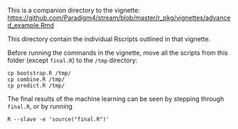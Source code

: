 This is a companion directory to the vignette:
https://github.com/Paradigm4/stream/blob/master/r_pkg/vignettes/advanced_example.Rmd

This directory contain the individual Rscripts outlined in that vignette. 

Before running the commands in the vignette, move all the scripts from this folder (except `final.R`) to the `/tmp` directory:
```
cp bootstrap.R /tmp/
cp combine.R /tmp/
cp predict.R /tmp/
```

The final results of the machine learning can be seen by stepping through `final.R`, or by running
```
R --slave -e 'source("final.R")'
```
